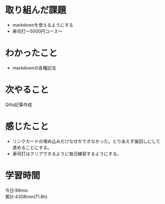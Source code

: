 # 取り組んだ課題   
- markdownを使えるようにする  
- 寿司打〜5000円コース〜
# わかったこと   
- markdownの各種記法
# 次やること
Qiita記事作成
# 感じたこと
- リンクカードの埋め込みだけなぜかできなかった。とりあえず後回しにして進めることにする。
- 寿司打はクリアできるように毎日練習するようにする。
# 学習時間  
今日:99min  
累計:4308min(71.8h)  
